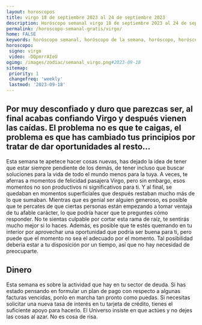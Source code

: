 ```yaml
---
layout: horoscopos
title: virgo 18 de septiembre 2023 al 24 de septiembre 2023 
description: Horóscopo semanal virgo 18 de septiembre 2023 al 24 de septiembre 2023. Por muy desconfiado y duro que parezcas ser, al final acabas confiando Virgo y después vienen las caídas. El problema no es que te caigas, el problema es que has cambiado tus principios por tratar de dar oportunidades al resto…
permalink: /horoscopo-semanal-gratis/virgo/
home: FALSE
keywords: horóscopo semanal, horóscopo de la semana, horóscopo, horóscopo gratis,horóscopos, horóscopo esperanza gracia, horoscopos virgo la semana, horóscopos gratis, Tarot, Astrologia, Zodíaco, virgo, horoscopo gratis, semanal
horoscopo:
 signo: virgo
 video: -DQpmrrAIeU
ogimg: /images/zodiac/semanal_virgo.png#2023-09-18
sitemap:
 priority: 1
 changefreq: 'weekly'
 lastmod: '2023-09-18'
---
```




## Por muy desconfiado y duro que parezcas ser, al final acabas confiando Virgo y después vienen las caídas. El problema no es que te caigas, el problema es que has cambiado tus principios por tratar de dar oportunidades al resto…

Esta semana te apetece hacer cosas nuevas, has dejado la idea de tener que estar siempre pendiente de los demás, de tener incluso que buscar soluciones para la vida de todo el mundo menos para la tuya. 
 A veces, te aferras a momentos de felicidad pasajera Virgo, pero sin embargo, esos momentos no son productivos ni significativos para ti. Y al final, se quedaban en momentos superficiales que después restaban mucho más de lo que sumaban.
Mientras que es genial ser alguien generoso, es posible que te percates de que ciertas personas están empezando a tomar ventaja de tu afable carácter, lo que podría hacer que te preguntes cómo responder. No te sientas culpable por cortar esta rama de raíz, te sentirás mucho mejor si lo haces. Además, es posible que te estés quemando en tu interior por aprovechar una oportunidad que podría ser buena para ti, pero puede que el momento no sea el adecuado por el momento. Tal posibilidad debería estar a tu disposición por un tiempo, así que no hay necesidad de preocuparte.

## Dinero

Esta semana es sobre la actividad que hay en tu sector de deuda. Si has estado pensando en formular un plan de pago con respecto a algunas facturas vencidas, ponlo en marcha tan pronto como puedas. Si necesitas solicitar una nueva tasa de interés en tu tarjeta de crédito, tienes el suficiente apoyo para hacerlo. El Universo insiste en que actúes y no dejes las cosas al azar. No es cosa de risa.